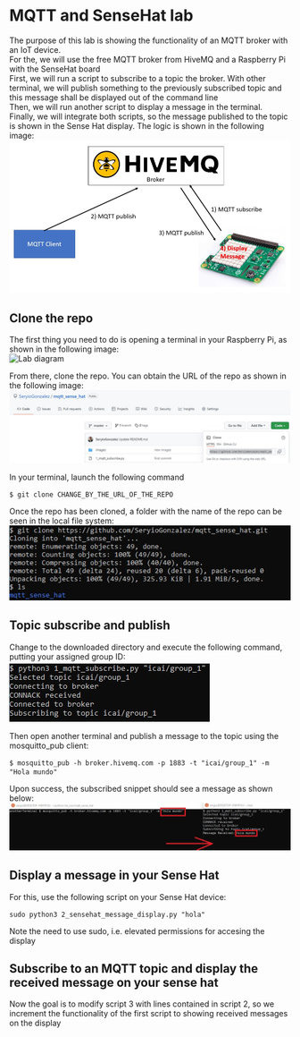 # MQTT and SenseHat lab

The purpose of this lab is showing the functionality of an MQTT broker with an IoT device. <br/>
For the, we will use the free MQTT broker from HiveMQ and a Raspberry Pi with the SenseHat board<br/>
First, we will run a script to subscribe to a topic the broker. With other terminal, we will publish something to the previously subscribed topic and this message shall be displayed out of the command line <br/>
Then, we will run another script to display a message in the terminal.<br/>
Finally, we will integrate both scripts, so the message published to the topic is shown in the Sense Hat display. The logic is shown in the following image:<br/>
![Lab diagram](images/MQTT_1.jpg "Header Image")


## Clone the repo
The first thing you need to do is opening a terminal in your Raspberry Pi, as shown in the following image:<br/>
![Lab diagram](images/MQTT_2.png "Header Image")

From there, clone the repo. You can obtain the URL of the repo as shown in the following image:<br/>
![Lab diagram](images/MQTT_3.jpg "Header Image")

In your terminal, launch the following command
```
$ git clone CHANGE_BY_THE_URL_OF_THE_REPO
```
Once the repo has been cloned, a folder with the name of the repo can be seen in the local file system:<br/>
![Lab diagram](images/MQTT_4.jpg "Header Image")


## Topic subscribe and publish
Change to the downloaded directory and execute the following command, putting your assigned group ID:<br/>
![Lab diagram](images/MQTT_5.jpg "Header Image")

Then open another terminal and publish a message to the topic using the mosquitto_pub client:

```
$ mosquitto_pub -h broker.hivemq.com -p 1883 -t "icai/group_1" -m "Hola mundo"
```

Upon success, the subscribed snippet should see a message as shown below:<br/>
![Lab diagram](images/MQTT_6.jpg "Header Image")

## Display a message in your Sense Hat
For this, use the following script on your Sense Hat device:
```
sudo python3 2_sensehat_message_display.py "hola"
```
Note the need to use sudo, i.e. elevated permissions for accesing the display

## Subscribe to an MQTT topic and display the received message on your sense hat
Now the goal is to modify script 3 with lines contained in script 2, so we increment the functionality of the first script to showing received messages on the display
